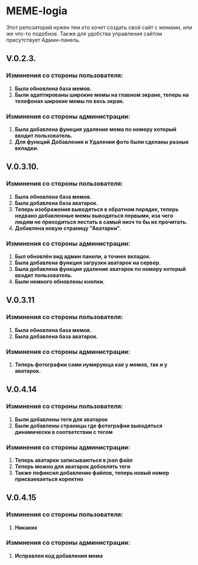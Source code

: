 # MEME-logia
Этот репозиторий нужен тем кто хочет создать свой сайт с мемами, или же что-то подобное. Также для удобства управления сайтом присутствует Админ-панель.
## V.0.2.3.

### Изминения со стороны пользователя:
1.  **Была обновлена база мемов.**
2.  **Были адаптированы широкие мемы на главном экране, теперь на телефонах широкие мемы по весь экран.**


### Изминения со стороны администрации:
1.  **Была добавлена функция удаление мема по номеру который вводит пользователь.**
2.  **Для функций Добавления и Удаления фото были сделаны разные вкладки.**



##  V.0.3.10.

### Изминения со стороны пользователя:
1.  **Была обновлена база мемов.**
2.  **Была добавлена база аватарок.**
3.  **Теперь изображения выводяться в обратном порядке, теперь недвано добавленные мемы выводяться первыми, иза чего людям не приходиться лестать в самый низч то бы их прочитать.**
4.  **Добавлена новую страницу "Аватарки".**


### Изминения со стороны администрации:
1.  **Был обновлён вид админ панели, а точнее вкладок.**
2.  **Была добавлена функция загрузки аватарок на сервер.**
3.  **Была добавлена функция удаление аватарок по номеру который вводит пользователь.**
4.  **Были немного обновлены кнопки.**





## V.0.3.11

### Изминения со стороны пользователя:
1. **Была обновлена база мемов.**
2. **Была добавлена база аватарок.**


### Изминения со стороны администрации:
1.  **Теперь фотографии сами нумируюца как у мемов, так и у аватарок.**

## V.0.4.14

### Изминения со стороны пользователя:
1. **Были добавлены теги для аватарок**
2. **Были добавлены страницы где фотографии выводяться динамически в соответствии с тегом**


### Изминения со стороны администрации:
1.  **Теперь аватарки записываються в json файл**
2.  **Теперь можно для аватарок добовлять теги**
3.  **Также пофиксил добавление файлов, теперь новый номер присваеваеться коректно**

## V.0.4.15

### Изминения со стороны пользователя:
1. **Никаких**


### Изминения со стороны администрации:
1.  **Исправлен код добавления мема**
